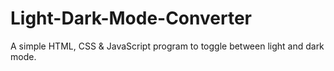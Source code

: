 # Light-Dark-Mode-Converter
A simple HTML, CSS &amp; JavaScript program to toggle between light and dark mode.
